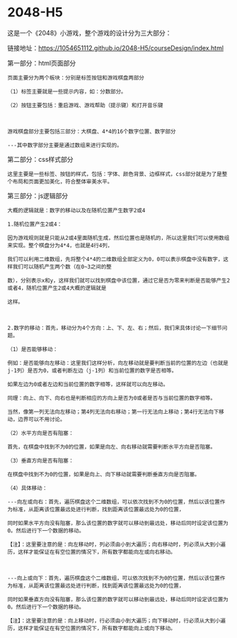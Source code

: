 # 2048-H5

这是一个《2048》小游戏，整个游戏的设计分为三大部分：

链接地址：https://1054651112.github.io/2048-H5/courseDesign/index.html


第一部分：html页面部分

	页面主要分为两个板块：分别是标签按钮和游戏棋盘两部分

	（1）标签主要就是一些提示内容，如：分数部分。

	（2）按钮主要包括：重启游戏、游戏帮助（提示键）和打开音乐键

	

	游戏棋盘部分主要包括三部分：大棋盘、4*4的16个数字位置、数字部分

	---其中数字部分主要是通过数组来进行实现的。

	

第二部分：css样式部分

	这里主要是一些标签、按钮的样式，包括：字体、颜色背景、边框样式，css部分就是为了是整个布局和页面更加美化，符合整体审美水平。

	

第三部分：js逻辑部分

	大概的逻辑就是：数字的移动以及在随机位置产生数字2或4

	1.随机位置产生2或4：

	因为游戏规则就是只能从2或4里面随机生成，然后位置也是随机的，所以这里我们可以使用数组来实现。整个棋盘分为4*4，也就是4行4列，

	我们可以利用二维数组，先将整个4*4的二维数组全部定义为0，0可以表示棋盘中没有数字，这样我们可以随机产生两个数（在0~3之间的整

	数），分别表示x和y，这样我们就可以找到棋盘中该位置，通过它是否为零来判断是否能够产生2或者4，随机位置产生2或4大概的逻辑就是

	这样。

	

	2.数字的移动：首先，移动分为4个方向：上、下、左、右；然后，我们来具体讨论一下细节问题。

	（1）是否能够移动：

	例如：是否能够向左移动：这里我们这样分析，向左移动就是要判断当前的位置的左边（也就是j-1列）是否为0，或者判断左边（j-1列）和当前位置的数字是否相等。

	如果左边为0或者左边和当前位置的数字相等，这样就可以向左移动。

	同理：向上、向下、向右也是判断相应的方向上是否为0或者是否与当前位置的数字相等。

	当然，像第一列无法向左移动；第4列无法向右移动；第一行无法向上移动；第4行无法向下移动，边界可以不用讨论。

	（2）水平方向是否有阻塞：

	首先，在棋盘中找到不为0的位置，如果是向左、向右移动就需要判断水平方向是否阻塞。

	（3）垂直方向是否有阻塞：

	在棋盘中找到不为0的位置，如果是向上、向下移动就需要判断垂直方向是否阻塞。

	（4）具体移动：

	---向左或向右：首先，遍历棋盘这个二维数组，可以依次找到不为0的位置，然后以该位置作为标准，从距离该位置最远处进行判断，找到距离该位置最远处为0的位置，

	同时如果水平方向没有阻塞，那么该位置的数字就可以移动到最远处，移动后同时设定该位置为0。然后进行下一个数据的移动。

	【注】：这里要注意的是：向左移动时，列必须由小到大遍历；向右移动时，列必须从大到小遍历，这样才能保证在有空位置的情况下，所有数字都能向左或向右移动。

	

	---向上或向下：首先，遍历棋盘这个二维数组，可以依次找到不为0的位置，然后以该位置作为标准，从距离该位置最远处进行判断，找到距离该位置最远处为0的位置，

	同时如果垂直方向没有阻塞，那么该位置的数字就可以移动到最远处，移动后同时设定该位置为0。然后进行下一个数据的移动。

	【注】：这里要注意的是：向上移动时，行必须由小到大遍历；向下移动时，行必须从大到小遍历，这样才能保证在有空位置的情况下，所有数字都能向上或向下移动。
